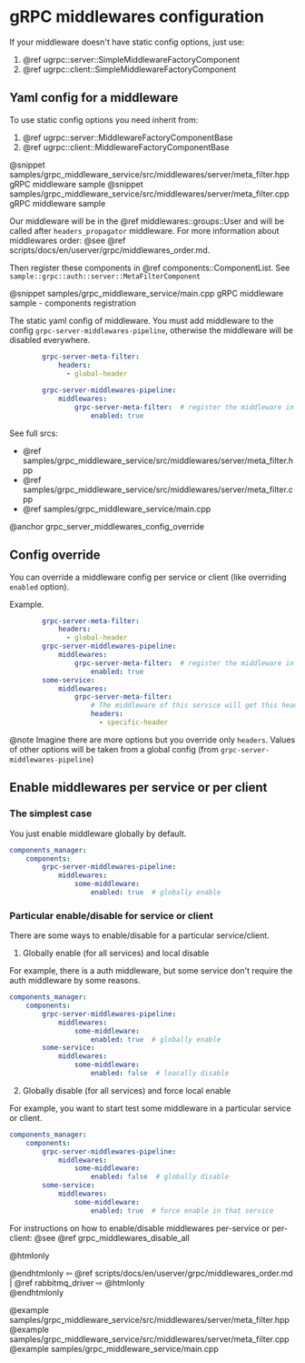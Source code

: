 # gRPC middlewares configuration

If your middleware doesn't have static config options, just use:
1. @ref ugrpc::server::SimpleMiddlewareFactoryComponent 
2. @ref ugrpc::client::SimpleMiddlewareFactoryComponent

## Yaml config for a middleware

To use static config options you need inherit from:
1. @ref ugrpc::server::MiddlewareFactoryComponentBase
1. @ref ugrpc::client::MiddlewareFactoryComponentBase

@snippet samples/grpc_middleware_service/src/middlewares/server/meta_filter.hpp gRPC middleware sample
@snippet samples/grpc_middleware_service/src/middlewares/server/meta_filter.cpp gRPC middleware sample

Our middleware will be in the @ref middlewares::groups::User and will be called after `headers_propagator` middleware.
For more information about middlewares order:
@see @ref scripts/docs/en/userver/grpc/middlewares_order.md.

Then register these components in @ref components::ComponentList. See `sample::grpc::auth::server::MetaFilterComponent`

@snippet samples/grpc_middleware_service/main.cpp gRPC middleware sample - components registration

The static yaml config of middleware. You must add middleware to the config `grpc-server-middlewares-pipeline`, otherwise the middleware will be disabled everywhere.

```yaml
        grpc-server-meta-filter:
            headers:
              - global-header
 
        grpc-server-middlewares-pipeline:
            middlewares:
                grpc-server-meta-filter:  # register the middleware in the pipeline
                    enabled: true
```

See full srcs:

* @ref samples/grpc_middleware_service/src/middlewares/server/meta_filter.hpp	
* @ref samples/grpc_middleware_service/src/middlewares/server/meta_filter.cpp	
* @ref samples/grpc_middleware_service/main.cpp


@anchor grpc_server_middlewares_config_override
## Config override

You can override a middleware config per service or client (like overriding `enabled` option).

Example.

```yaml
        grpc-server-meta-filter:
            headers:
              - global-header
        grpc-server-middlewares-pipeline:
            middlewares:
                grpc-server-meta-filter:  # register the middleware in the pipeline
                    enabled: true
        some-service:
            middlewares:
                grpc-server-meta-filter:
                    # The middleware of this service will get this header instead of 'global-header'
                    headers:
                      - specific-header
```

@note Imagine there are more options but you override only `headers`. Values of other options will be taken from a global config (from `grpc-server-middlewares-pipeline`)


## Enable middlewares per service or per client

### The simplest case

You just enable middleware globally by default.

```yaml
components_manager:
    components:
        grpc-server-middlewares-pipeline:
            middlewares:
                some-middleware:
                    enabled: true  # globally enable
```

### Particular enable/disable for service or client

There are some ways to enable/disable for a particular service/client.

1. Globally enable (for all services) and local disable

For example, there is a auth middleware, but some service don't require the auth middleware by some reasons.

```yaml
components_manager:
    components:
        grpc-server-middlewares-pipeline:
            middlewares:
                some-middleware:
                    enabled: true  # globally enable
        some-service:
            middlewares:
                some-middleware:
                    enabled: false  # loacally disable
```

2. Globally disable (for all services) and force local enable

For example, you want to start test some middleware in a particular service or client.

```yaml
components_manager:
    components:
        grpc-server-middlewares-pipeline:
            middlewares:
                some-middleware:
                    enabled: false  # globally disable
        some-service:
            middlewares:
                some-middleware:
                    enabled: true  # force enable in that service
```

For instructions on how to enable/disable middlewares per-service or per-client:
@see @ref grpc_middlewares_disable_all


@htmlonly <div class="bottom-nav"> @endhtmlonly
⇦ @ref scripts/docs/en/userver/grpc/middlewares_order.md | @ref rabbitmq_driver ⇨
@htmlonly </div> @endhtmlonly

@example samples/grpc_middleware_service/src/middlewares/server/meta_filter.hpp
@example samples/grpc_middleware_service/src/middlewares/server/meta_filter.cpp
@example samples/grpc_middleware_service/main.cpp

